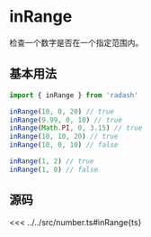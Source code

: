 # inRange

检查一个数字是否在一个指定范围内。

## 基本用法

```ts
import { inRange } from 'radash'

inRange(10, 0, 20) // true
inRange(9.99, 0, 10) // true
inRange(Math.PI, 0, 3.15) // true
inRange(10, 10, 20) // true
inRange(10, 0, 10) // false

inRange(1, 2) // true
inRange(1, 0) // false
```

## 源码

<<< ../../src/number.ts#inRange{ts}
